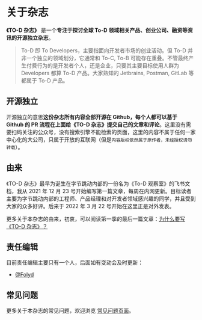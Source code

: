 
<h1 class="text-center">关于杂志</h1>

**《TO-D 杂志》** 是一个**专注于探讨全球 To-D 领域相关产品、创业公司、融资等资讯的开源独立杂志**。

> To-D 即 To Developers，主要指面向开发者市场的创业活动。但 To-D 并非一个独立的领域划分，它通常和 To-C, To-B 可能存在重叠。不管最终产生付费行为的是开发者个人，还是企业，只要其主要目标使用人群为 Developers 都算 To-D 产品。大家熟知的 Jetbrains, Postman, GitLab 等都属于 To-D 产品。

## 开源独立

开源独立的意思**这份杂志所有内容全部开源在 Github，每个人都可以基于 Github 的 PR 流程在上面给《TO-D 杂志》提交自己的文章和评论**。这里没有需要扫码关注的公众号，没有搜索引擎不能检索的页面，这里的内容不属于任何一家中心化的大公司，只属于开放的互联网（但是`内容版权依然属于原作者，未经授权请勿转载`）。

## 由来

《TO-D 杂志》最早为诞生在字节跳动内部的一份名为《To-D 观察室》的飞书文档，我从 2021 年 12 月 23 号开始编写第一篇文章，每周在内网更新。目标读者主要为字节跳动内部的工程师、产品经理和对开发者领域感兴趣的同学，并且受到大家的众多好评。后来于 2022 年 3 月 22 号开始在这里正是对外发表。

更多关于本杂志的由来，初衷，可以阅读第一季的最后一篇文章：[为什么要写《TO-D 杂志》？
](/s1/why)


## 责任编辑

目前责任编辑主要只有一个人，后面如有变动会及时更新：

- [@Folyd](https://twitter.com/_hisriver)


## 常见问题

更多关于本杂志的常见问题，欢迎浏览 [常见问题页面](/faq)。